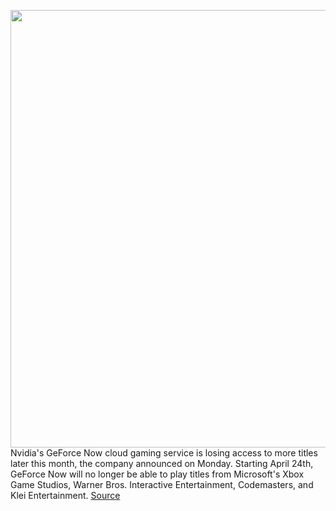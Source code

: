 <img src='https://cdn.vox-cdn.com/thumbor/oqSP8i8w7AikAGisTMCyTaguMX8=/0x0:1020x680/1200x800/filters:focal(429x259:591x421)/cdn.vox-cdn.com/uploads/chorus_image/image/66681029/GeForce_NOW_Platforms_crop_verge.0.jpg' width='700px' /><br/>
Nvidia's GeForce Now cloud gaming service is losing access to more titles later this month, the company announced on Monday. Starting April 24th, GeForce Now will no longer be able to play titles from Microsoft's Xbox Game Studios, Warner Bros. Interactive Entertainment, Codemasters, and Klei Entertainment.
<a href='https://www.theverge.com/2020/4/20/21228792/nvidia-geforce-now-microsoft-xbox-game-studios-warner-bros-remove-games'> Source <a/>